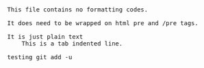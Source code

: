 <pre>
This file contains no formatting codes.

It does need to be wrapped on html pre and /pre tags.

It is just plain text
	This is a tab indented line.

testing git add -u
</pre>
